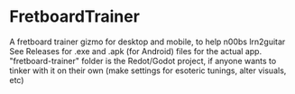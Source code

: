 # FretboardTrainer
A fretboard trainer gizmo for desktop and mobile, to help n00bs lrn2guitar
See Releases for .exe and .apk (for Android) files for the actual app.
"fretboard-trainer" folder is the Redot/Godot project, if anyone wants to tinker with it on their own (make settings for esoteric tunings, alter visuals, etc)
